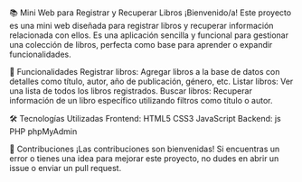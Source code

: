 📚 Mini Web para Registrar y Recuperar Libros
¡Bienvenido/a! Este proyecto es una mini web diseñada para registrar libros y recuperar información relacionada con ellos. Es una aplicación sencilla y funcional para gestionar una colección de libros, perfecta como base para aprender o expandir funcionalidades.

🚀 Funcionalidades
Registrar libros: Agregar libros a la base de datos con detalles como título, autor, año de publicación, género, etc.
Listar libros: Ver una lista de todos los libros registrados.
Buscar libros: Recuperar información de un libro específico utilizando filtros como título o autor.

🛠️ Tecnologías Utilizadas
Frontend:
HTML5
CSS3
JavaScript
Backend:
js
PHP
phpMyAdmin


🤝 Contribuciones
¡Las contribuciones son bienvenidas! Si encuentras un error o tienes una idea para mejorar este proyecto, no dudes en abrir un issue o enviar un pull request.

